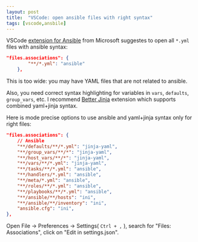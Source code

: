 ```yaml
---
layout: post
title:  "VSCode: open ansible files with right syntax"
tags: [vscode,ansbile]
---
```


VSCode [extension for Ansible](https://marketplace.visualstudio.com/items?itemName=vscoss.vscode-ansible#user-content-syntax-highlighting) from Microsoft suggestes to open all `*.yml` files with ansible syntax:

```json
"files.associations": {
        "**/*.yml": "ansible"
    },
```

This is too wide: you may have YAML files that are not related to ansible.

Also, you need correct syntax highlighting for variables in `vars`, `defaults`, `group_vars`, etc. I recommend [Better Jinja](https://marketplace.visualstudio.com/items?itemName=samuelcolvin.jinjahtml) extension which supports combined yaml+jinja syntax.

Here is mode precise options to use ansible and yaml+jinja syntax only for right files:

```json
"files.associations": {
    // Ansible
    "**/defaults/**/*.yml": "jinja-yaml",
    "**/group_vars/**/*": "jinja-yaml",
    "**/host_vars/**/*": "jinja-yaml",
    "**/vars/**/*.yml": "jinja-yaml",
    "**/tasks/**/*.yml": "ansible",
    "**/handlers/*.yml": "ansible",
    "**/meta/*.yml": "ansible",
    "**/roles/**/*.yml": "ansible",
    "**/playbooks/**/*.yml": "ansible",
    "**/ansible/**/hosts": "ini",
    "**/ansible/**/inventory": "ini",
    "ansible.cfg": "ini",
},
```

Open File -> Preferences -> Settings( `Ctrl + ,` ), search for "Files: Associations", click on "Edit in settings.json".
